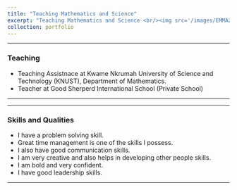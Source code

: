 ```yaml
---
title: "Teaching Mathematics and Science"
excerpt: "Teaching Mathematics and Science <br/><img src='/images/EMMA2.jpg' width='500'>"
collection: portfolio
---
```



---
### Teaching 

* Teaching Assistnace at Kwame Nkrumah University of Science and Technology (KNUST), Department of Mathematics.
* Teacher at Good Sherperd International School (Private School)
 
---

---
### Skills and Qualities

* I have a problem solving skill.
* Great time management is one of the skills I possess.
* I also have good communication skills.
* I am very creative and also helps in developing other people skills.
* I am bold and very confident.
* I have good leadership skills.

---
